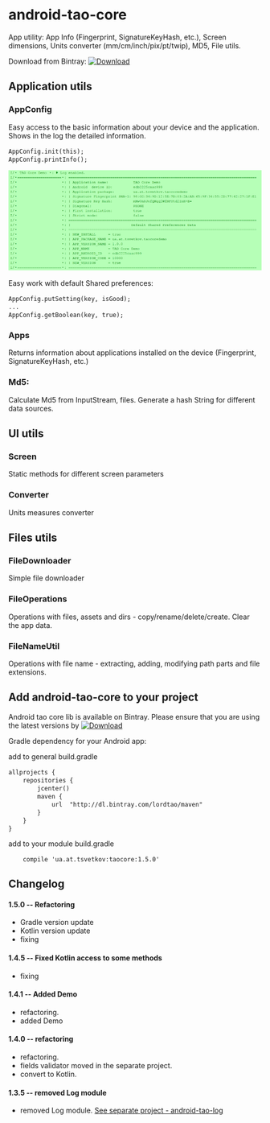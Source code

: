 android-tao-core
================

App utility: App Info (Fingerprint, SignatureKeyHash, etc.), Screen dimensions, Units converter (mm/cm/inch/pix/pt/twip), MD5, File utils.

Download from Bintray: [ ![Download](https://api.bintray.com/packages/lordtao/maven/android-tao-core/images/download.svg) ](https://bintray.com/lordtao/maven/android-tao-core/_latestVersion)

Application utils
-----------------

### AppConfig
Easy access to the basic information about your device and the application. Shows in the log the detailed information.

```
AppConfig.init(this);
AppConfig.printInfo();
```

![Image of App info example](log_app_info.png)

Easy work with default Shared preferences:
```
AppConfig.putSetting(key, isGood);
...
AppConfig.getBoolean(key, true);
```

### Apps
Returns information about applications installed on the device (Fingerprint, SignatureKeyHash, etc.)

### Md5:
Calculate Md5 from InputStream, files. Generate a hash String for different data sources.

UI utils
--------

### Screen
Static methods for different screen parameters

### Converter
Units measures converter

Files utils
-----------

### FileDownloader
Simple file downloader

### FileOperations
Operations with files, assets and dirs - copy/rename/delete/create. Clear the app data.

### FileNameUtil
Operations with file name - extracting, adding, modifying path parts and file extensions.

Add android-tao-core to your project
----------------------------
Android tao core lib is available on Bintray. Please ensure that you are using the latest versions by [ ![Download](https://api.bintray.com/packages/lordtao/maven/android-tao-core/images/download.svg) ](https://bintray.com/lordtao/maven/android-tao-core/_latestVersion)

Gradle dependency for your Android app:

add to general build.gradle
```
allprojects {
    repositories {
        jcenter()
        maven {
            url  "http://dl.bintray.com/lordtao/maven"
        }
    }
}
```
add to your module build.gradle
```
    compile 'ua.at.tsvetkov:taocore:1.5.0'
```

Changelog
---------

#### 1.5.0 -- Refactoring
* Gradle version update
* Kotlin version update
* fixing

#### 1.4.5 -- Fixed Kotlin access to some methods
* fixing

#### 1.4.1 -- Added Demo
* refactoring.
* added Demo

#### 1.4.0 -- refactoring
* refactoring.
* fields validator moved in the separate project.
* convert to Kotlin.

#### 1.3.5 -- removed Log module
* removed Log module. [See separate project - android-tao-log](https://github.com/lordtao/android-tao-log)
